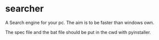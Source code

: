 # searcher
A Search engine for your pc. The aim is to be faster than windows own.

The spec file and the bat file should be put in the cwd with pyinstaller.
